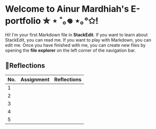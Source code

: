 # Welcome to Ainur Mardhiah's E-portfolio ✮ ⋆ ˚｡𖦹 ⋆｡°✩!

Hi! I'm your first Markdown file in **StackEdit**. If you want to learn about StackEdit, you can read me. If you want to play with Markdown, you can edit me. Once you have finished with me, you can create new files by opening the **file explorer** on the left corner of the navigation bar.

## 📖Reflections

|  No. |          Assignment           |        Reflections          |
|------|-------------------------------|-----------------------------|
|   1  |                               |                             |
|   2  |                               |                             |
|   3  |                               |                             |
|   4  |                               |                             |
|   5  |                               |                             |

